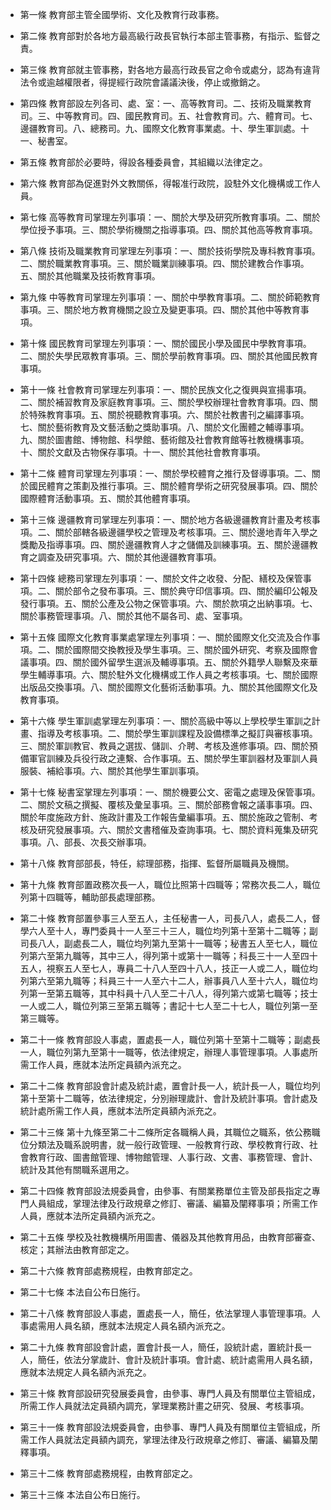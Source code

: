* 第一條 教育部主管全國學術、文化及教育行政事務。

* 第二條 教育部對於各地方最高級行政長官執行本部主管事務，有指示、監督之責。

* 第三條 教育部就主管事務，對各地方最高行政長官之命令或處分，認為有違背法令或逾越權限者，得提經行政院會議議決後，停止或撤銷之。

* 第四條 教育部設左列各司、處、室：一、高等教育司。二、技術及職業教育司。三、中等教育司。四、國民教育司。五、社會教育司。六、體育司。七、邊疆教育司。八、總務司。九、國際文化教育事業處。十、學生軍訓處。十一、秘書室。

* 第五條 教育部於必要時，得設各種委員會，其組織以法律定之。

* 第六條 教育部為促進對外文教關係，得報准行政院，設駐外文化機構或工作人員。

* 第七條 高等教育司掌理左列事項：一、關於大學及研究所教育事項。二、關於學位授予事項。三、關於學術機關之指導事項。四、關於其他高等教育事項。

* 第八條 技術及職業教育司掌理左列事項：一、關於技術學院及專科教育事項。二、關於職業教育事項。三、關於職業訓練事項。四、關於建教合作事項。五、關於其他職業及技術教育事項。

* 第九條 中等教育司掌理左列事項：一、關於中學教育事項。二、關於師範教育事項。三、關於地方教育機關之設立及變更事項。四、關於其他中等教育事項。

* 第十條 國民教育司掌理左列事項：一、關於國民小學及國民中學教育事項。二、關於失學民眾教育事項。三、關於學前教育事項。四、關於其他國民教育事項。

* 第十一條 社會教育司掌理左列事項：一、關於民族文化之復興與宣揚事項。二、關於補習教育及家庭教育事項。三、關於學校辦理社會教育事項。四、關於特殊教育事項。五、關於視聽教育事項。六、關於社教書刊之編譯事項。七、關於藝術教育及文藝活動之獎助事項。八、關於文化團體之輔導事項。九、關於圖書館、博物館、科學館、藝術館及社會教育館等社教機構事項。十、關於文獻及古物保存事項。十一、關於其他社會教育事項。

* 第十二條 體育司掌理左列事項：一、關於學校體育之推行及督導事項。二、關於國民體育之策劃及推行事項。三、關於體育學術之研究發展事項。四、關於國際體育活動事項。五、關於其他體育事項。

* 第十三條 邊疆教育司掌理左列事項：一、關於地方各級邊疆教育計畫及考核事項。二、關於部轄各級邊疆學校之管理及考核事項。三、關於邊地青年入學之獎勵及指導事項。四、關於邊疆教育人才之儲備及訓練事項。五、關於邊疆教育之調查及研究事項。六、關於其他邊疆教育事項。

* 第十四條 總務司掌理左列事項：一、關於文件之收發、分配、繕校及保管事項。二、關於部令之發布事項。三、關於典守印信事項。四、關於編印公報及發行事項。五、關於公產及公物之保管事項。六、關於款項之出納事項。七、關於事務管理事項。八、關於其他不屬各司、處、室事項。

* 第十五條 國際文化教育事業處掌理左列事項：一、關於國際文化交流及合作事項。二、關於國際間交換教授及學生事項。三、關於國外研究、考察及國際會議事項。四、關於國外留學生選派及輔導事項。五、關於外籍學人聯繫及來華學生輔導事項。六、關於駐外文化機構或工作人員之考核事項。七、關於國際出版品交換事項。八、關於國際文化藝術活動事項。九、關於其他國際文化及教育事項。

* 第十六條 學生軍訓處掌理左列事項：一、關於高級中等以上學校學生軍訓之計畫、指導及考核事項。二、關於學生軍訓課程及設備標準之擬訂與審核事項。三、關於軍訓教官、教員之選拔、儲訓、介聘、考核及進修事項。四、關於預備軍官訓練及兵役行政之連繫、合作事項。五、關於學生軍訓器材及軍訓人員服裝、補給事項。六、關於其他學生軍訓事項。

* 第十七條 秘書室掌理左列事項：一、關於機要公文、密電之處理及保管事項。二、關於文稿之撰擬、覆核及彙呈事項。三、關於部務會報之議事事項。四、關於年度施政方針、施政計畫及工作報告彙編事項。五、關於施政之管制、考核及研究發展事項。六、關於文書稽催及查詢事項。七、關於資料蒐集及研究事項。八、部長、次長交辦事項。

* 第十八條 教育部部長，特任，綜理部務，指揮、監督所屬職員及機關。

* 第十九條 教育部置政務次長一人，職位比照第十四職等；常務次長二人，職位列第十四職等，輔助部長處理部務。

* 第二十條 教育部置參事三人至五人，主任秘書一人，司長八人，處長二人，督學六人至十人，專門委員十一人至三十三人，職位均列第十至第十二職等；副司長八人，副處長二人，職位均列第九至第十一職等；秘書五人至七人，職位列第六至第九職等，其中三人，得列第十或第十一職等；科長三十一人至四十五人，視察五人至七人，專員二十八人至四十八人，技正一人或二人，職位均列第六至第九職等；科員三十一人至六十二人，辦事員八人至十六人，職位均列第一至第五職等，其中科員十八人至二十八人，得列第六或第七職等；技士一人或二人，職位列第三至第五職等；書記十七人至二十七人，職位列第一至第三職等。

* 第二十一條 教育部設人事處，置處長一人，職位列第十至第十二職等；副處長一人，職位列第九至第十一職等，依法律規定，辦理人事管理事項。人事處所需工作人員，應就本法所定員額內派充之。

* 第二十二條 教育部設會計處及統計處，置會計長一人，統計長一人，職位均列第十至第十二職等，依法律規定，分別辦理歲計、會計及統計事項。會計處及統計處所需工作人員，應就本法所定員額內派充之。

* 第二十三條 第十九條至第二十二條所定各職稱人員，其職位之職系，依公務職位分類法及職系說明書，就一般行政管理、一般教育行政、學校教育行政、社會教育行政、圖書館管理、博物館管理、人事行政、文書、事務管理、會計、統計及其他有關職系選用之。

* 第二十四條 教育部設法規委員會，由參事、有關業務單位主管及部長指定之專門人員組成，掌理法律及行政規章之修訂、審議、編纂及闡釋事項；所需工作人員，應就本法所定員額內派充之。

* 第二十五條 學校及社教機構所用圖書、儀器及其他教育用品，由教育部審查、核定；其辦法由教育部定之。

* 第二十六條 教育部處務規程，由教育部定之。

* 第二十七條 本法自公布日施行。

* 第二十八條 教育部設人事處，置處長一人，簡任，依法掌理人事管理事項。人事處需用人員名額，應就本法規定人員名額內派充之。

* 第二十九條 教育部設會計處，置會計長一人，簡任，設統計處，置統計長一人，簡任，依法分掌歲計、會計及統計事項。會計處、統計處需用人員名額，應就本法規定人員名額內派充之。

* 第三十條 教育部設研究發展委員會，由參事、專門人員及有關單位主管組成，所需工作人員就法定員額內調充，掌理業務計畫之研究、發展、考核事項。

* 第三十一條 教育部設法規委員會，由參事、專門人員及有關單位主管組成，所需工作人員就法定員額內調充，掌理法律及行政規章之修訂、審議、編纂及闡釋事項。

* 第三十二條 教育部處務規程，由教育部定之。

* 第三十三條 本法自公布日施行。

